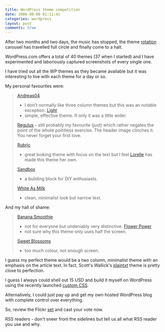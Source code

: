 ```yaml
---
title: WordPress theme competition
date: 2006-08-08 01:11:41
categories: wordpress
layout: post
comments: true
---
```

After two months and two days, the music has stopped, the theme
[rotation](http://www.nbrightside.com/blog/2006/06/02/rotation-policy/)
carousel has travelled full circle and finally come to a halt.

WordPress.com offers a total of 40 themes (37 when I started) and I have
experimented and laboriously captured screenshots of every single one.

I have tried out all the WP themes as they became available but it was
interesting to live with each theme for a day or so.

My personal favourites were:

> [Andreas04](http://www.flickr.com/photos/70276096@N00/162240611/in/set-72157594157259315/)
> - I don't normally like three column themes but this was an notable
> exception.
> [Light](http://www.flickr.com/photos/70276096@N00/188615063/in/set-72157594157259315/)
> - simple, effective theme. If only it was a little wider.
>
> [Regulus](http://flickr.com/photos/70276096@N00/261113070/) - still
> probably my favourite (just) which rather negates the point of the
> whole pointless exercise. The header image clinches it. You never
> forget your first love.
>
> [Rubric](http://www.flickr.com/photos/70276096@N00/183160220/in/set-72157594157259315/)
> - great looking theme with focus on the text but I feel
> [Lorelle](http://lorelle.wordpress.com/) has made this theme her own.
>
> [Sandbox](http://www.flickr.com/photos/70276096@N00/206524350/in/set-72157594157259315/)
> - a building block for DIY enthusiasts.
> [](http://www.flickr.com/photos/70276096@N00/202237366/in/set-72157594157259315/)
>
> [White As Milk](http://www.flickr.com/photos/70276096@N00/202237366/in/set-72157594157259315/)
> - clean, minimalist look but narrow text.

And my hall of shame:

> [Banana Smoothie](http://www.flickr.com/photos/70276096@N00/163570474/in/set-72157594157259315/)
> - not for everyone but undeniably very distinctive.
> [Flower Power](http://www.flickr.com/photos/70276096@N00/170564221/in/set-72157594157259315/)
> - not sure why this theme only uses half the screen.
>
> [Sweet Blossoms](http://www.flickr.com/photos/70276096@N00/194227376/in/set-72157594157259315/)
> - too much colour, not enough screen.

I guess my perfect theme would be a two column, minimalist theme with an
emphasis on the article text. In fact, Scott's Wallick's
[plaintxt](http://www.plaintxt.org/themes/veryplaintxt/) theme is pretty
close to perfection.

I guess I always could shell out 15 USD and build it myself on WordPress
using the recently launched
[custom CSS](http://wordpress.com/blog/2006/08/04/custom-css/).

Alternatively, I could just pay up and get my own hosted WordPress blog
with complete control over everything.

So, review the Flickr
[set](http://www.flickr.com/photos/70276096@N00/sets/72157594157259315/)
and cast your vote now.

RSS readers - don't sneer from the sidelines but tell us all what RSS
reader you use and why.
